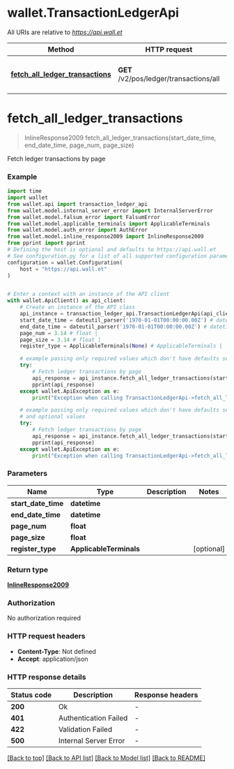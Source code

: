 # wallet.TransactionLedgerApi

All URIs are relative to *https://api.wall.et*

Method | HTTP request | Description
------------- | ------------- | -------------
[**fetch_all_ledger_transactions**](TransactionLedgerApi.md#fetch_all_ledger_transactions) | **GET** /v2/pos/ledger/transactions/all | Fetch ledger transactions by page


# **fetch_all_ledger_transactions**
> InlineResponse2009 fetch_all_ledger_transactions(start_date_time, end_date_time, page_num, page_size)

Fetch ledger transactions by page

### Example


```python
import time
import wallet
from wallet.api import transaction_ledger_api
from wallet.model.internal_server_error import InternalServerError
from wallet.model.falsum_error import FalsumError
from wallet.model.applicable_terminals import ApplicableTerminals
from wallet.model.auth_error import AuthError
from wallet.model.inline_response2009 import InlineResponse2009
from pprint import pprint
# Defining the host is optional and defaults to https://api.wall.et
# See configuration.py for a list of all supported configuration parameters.
configuration = wallet.Configuration(
    host = "https://api.wall.et"
)


# Enter a context with an instance of the API client
with wallet.ApiClient() as api_client:
    # Create an instance of the API class
    api_instance = transaction_ledger_api.TransactionLedgerApi(api_client)
    start_date_time = dateutil_parser('1970-01-01T00:00:00.00Z') # datetime | 
    end_date_time = dateutil_parser('1970-01-01T00:00:00.00Z') # datetime | 
    page_num = 3.14 # float | 
    page_size = 3.14 # float | 
    register_type = ApplicableTerminals(None) # ApplicableTerminals |  (optional)

    # example passing only required values which don't have defaults set
    try:
        # Fetch ledger transactions by page
        api_response = api_instance.fetch_all_ledger_transactions(start_date_time, end_date_time, page_num, page_size)
        pprint(api_response)
    except wallet.ApiException as e:
        print("Exception when calling TransactionLedgerApi->fetch_all_ledger_transactions: %s\n" % e)

    # example passing only required values which don't have defaults set
    # and optional values
    try:
        # Fetch ledger transactions by page
        api_response = api_instance.fetch_all_ledger_transactions(start_date_time, end_date_time, page_num, page_size, register_type=register_type)
        pprint(api_response)
    except wallet.ApiException as e:
        print("Exception when calling TransactionLedgerApi->fetch_all_ledger_transactions: %s\n" % e)
```


### Parameters

Name | Type | Description  | Notes
------------- | ------------- | ------------- | -------------
 **start_date_time** | **datetime**|  |
 **end_date_time** | **datetime**|  |
 **page_num** | **float**|  |
 **page_size** | **float**|  |
 **register_type** | **ApplicableTerminals**|  | [optional]

### Return type

[**InlineResponse2009**](InlineResponse2009.md)

### Authorization

No authorization required

### HTTP request headers

 - **Content-Type**: Not defined
 - **Accept**: application/json


### HTTP response details

| Status code | Description | Response headers |
|-------------|-------------|------------------|
**200** | Ok |  -  |
**401** | Authentication Failed |  -  |
**422** | Validation Failed |  -  |
**500** | Internal Server Error |  -  |

[[Back to top]](#) [[Back to API list]](../README.md#documentation-for-api-endpoints) [[Back to Model list]](../README.md#documentation-for-models) [[Back to README]](../README.md)

